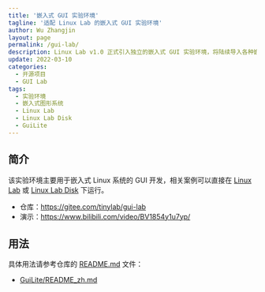 ```yaml
---
title: '嵌入式 GUI 实验环境'
tagline: '适配 Linux Lab 的嵌入式 GUI 实验环境'
author: Wu Zhangjin
layout: page
permalink: /gui-lab/
description: Linux Lab v1.0 正式引入独立的嵌入式 GUI 实验环境，将陆续导入各种嵌入式 GUI 系统。
update: 2022-03-10
categories:
  - 开源项目
  - GUI Lab
tags:
  - 实验环境
  - 嵌入式图形系统
  - Linux Lab
  - Linux Lab Disk
  - GuiLite
---
```


## 简介

该实验环境主要用于嵌入式 Linux 系统的 GUI 开发，相关案例可以直接在 [Linux Lab](/linux-lab) 或 [Linux Lab Disk](/linux-lab-disk) 下运行。

* 仓库：<https://gitee.com/tinylab/gui-lab>
* 演示：<https://www.bilibili.com/video/BV1854y1u7yp/>

## 用法

具体用法请参考仓库的 [README.md](https://gitee.com/tinylab/gui-lab/blob/master/README_zh.md) 文件：

* [GuiLite/README_zh.md](https://gitee.com/tinylab/gui-lab/blob/master/guilite/README_zh.md)
